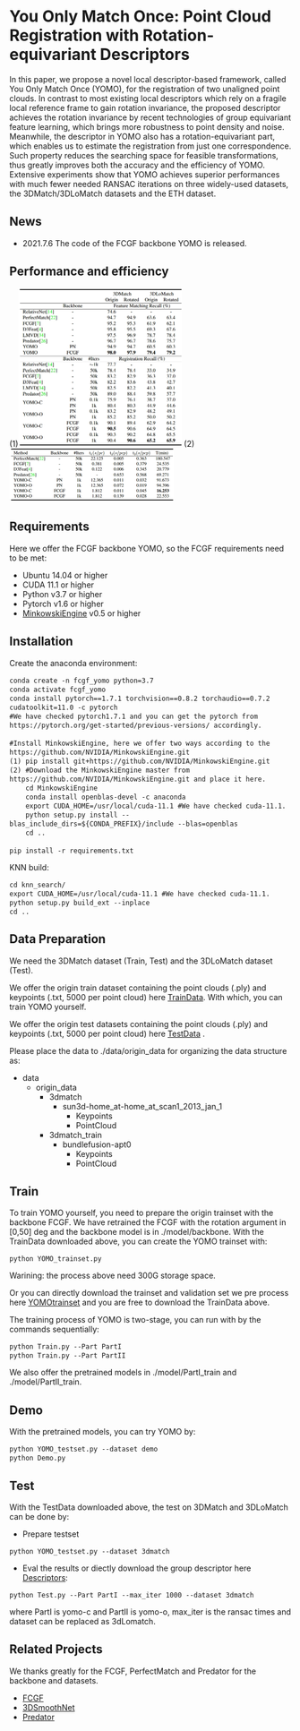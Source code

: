 # You Only Match Once: Point Cloud Registration with Rotation-equivariant Descriptors

In this paper, we propose a novel local descriptor-based framework, called You Only Match Once (YOMO), for the registration of two unaligned point clouds. In contrast to most existing local descriptors which rely on a fragile local reference frame to gain rotation invariance, the proposed descriptor achieves the rotation invariance by recent technologies of group equivariant feature learning, which brings more robustness to point density and noise. Meanwhile, the descriptor in YOMO also has a rotation-equivariant part, which enables us to estimate the registration from just one correspondence.  Such property reduces the searching space for feasible transformations, thus greatly improves both the accuracy and the efficiency of YOMO. Extensive experiments show that YOMO achieves superior performances with much fewer needed RANSAC iterations on three widely-used datasets, the 3DMatch/3DLoMatch datasets and the ETH dataset. 

## News

- 2021.7.6 The code of the FCGF backbone YOMO is released.

## Performance and efficiency

(1)<img src="figures/performance.jpg" alt="Performance" style="zoom:50%;" />
(2)<img src="figures/Time.jpg" alt="Time" style="zoom:50%;" />

## Requirements

Here we offer the FCGF backbone YOMO, so the FCGF requirements need to be met:

- Ubuntu 14.04 or higher
- CUDA 11.1 or higher
- Python v3.7 or higher
- Pytorch v1.6 or higher
- [MinkowskiEngine](https://github.com/stanfordvl/MinkowskiEngine) v0.5 or higher

## Installation

Create the anaconda environment:

```
conda create -n fcgf_yomo python=3.7
conda activate fcgf_yomo
conda install pytorch==1.7.1 torchvision==0.8.2 torchaudio==0.7.2 cudatoolkit=11.0 -c pytorch 
#We have checked pytorch1.7.1 and you can get the pytorch from https://pytorch.org/get-started/previous-versions/ accordingly.

#Install MinkowskiEngine, here we offer two ways according to the https://github.com/NVIDIA/MinkowskiEngine.git
(1) pip install git+https://github.com/NVIDIA/MinkowskiEngine.git
(2) #Download the MinkowskiEngine master from https://github.com/NVIDIA/MinkowskiEngine.git and place it here.
    cd MinkowskiEngine
    conda install openblas-devel -c anaconda
    export CUDA_HOME=/usr/local/cuda-11.1 #We have checked cuda-11.1.
    python setup.py install --blas_include_dirs=${CONDA_PREFIX}/include --blas=openblas
    cd ..

pip install -r requirements.txt
```

KNN build:

```
cd knn_search/
export CUDA_HOME=/usr/local/cuda-11.1 #We have checked cuda-11.1.
python setup.py build_ext --inplace
cd ..
```



## Data Preparation

We need the 3DMatch dataset (Train, Test) and the 3DLoMatch dataset (Test).

We offer the origin train dataset containing the point clouds (.ply) and keypoints (.txt, 5000 per point cloud) here [TrainData](https://github.com/stanfordvl/MinkowskiEngine). With which, you can train YOMO yourself.

We offer the origin test datasets containing the point clouds (.ply) and keypoints (.txt, 5000 per point cloud) here [TestData](https://github.com/stanfordvl/MinkowskiEngine) .

Please place the data to ./data/origin_data for organizing the data structure as:

- data
  - origin_data
    -  3dmatch
        - sun3d-home_at-home_at_scan1_2013_jan_1
            - Keypoints
            - PointCloud
    - 3dmatch_train
      - bundlefusion-apt0
        - Keypoints
        - PointCloud

## Train

To train YOMO yourself, you need to prepare the origin trainset with the backbone FCGF. We have retrained the FCGF with the rotation argument in [0,50] deg and the backbone model is in ./model/backbone. With the TrainData downloaded above, you can create the YOMO trainset with:

```
python YOMO_trainset.py
```

Warining: the process above need 300G storage space.

Or you can directly download the trainset and validation set we pre process here [YOMOtrainset](https://github.com/stanfordvl/MinkowskiEngine) and you are free to download the TrainData above.

The training process of YOMO is two-stage, you can run with by the commands sequentially:

```
python Train.py --Part PartI
python Train.py --Part PartII
```

We also offer the pretrained models in ./model/PartI_train and ./model/PartII_train.

## Demo

With the pretrained models, you can try YOMO by:

```
python YOMO_testset.py --dataset demo
python Demo.py
```

## Test

With the TestData downloaded above, the test on 3DMatch and 3DLoMatch can be done by:

- Prepare testset

```
python YOMO_testset.py --dataset 3dmatch
```

- Eval the results or diectly download the group descriptor here [Descriptors]():

```
python Test.py --Part PartI --max_iter 1000 --dataset 3dmatch
```

where PartI is yomo-c and PartII is yomo-o, max_iter is the ransac times and dataset can be replaced as 3dLomatch.



## Related Projects

We thanks greatly for the FCGF, PerfectMatch and Predator for the backbone and datasets.

- [FCGF](https://github.com/chrischoy/FCGF)
- [3DSmoothNet](https://github.com/zgojcic/3DSmoothNet) 
- [Predator](https://github.com/overlappredator/OverlapPredator) 

